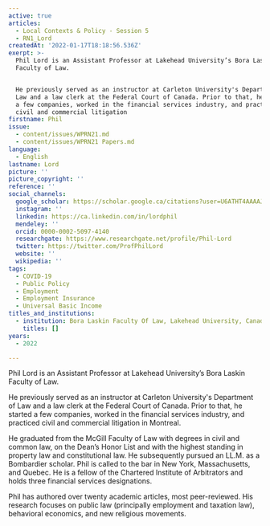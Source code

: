 ```yaml
---
active: true
articles:
  - Local Contexts & Policy - Session 5
  - RN1_Lord
createdAt: '2022-01-17T18:18:56.536Z'
exerpt: >-
  Phil Lord is an Assistant Professor at Lakehead University’s Bora Laskin
  Faculty of Law.


  He previously served as an instructor at Carleton University's Department of
  Law and a law clerk at the Federal Court of Canada. Prior to that, he started
  a few companies, worked in the financial services industry, and practiced
  civil and commercial litigation
firstname: Phil
issue:
  - content/issues/WPRN21.md
  - content/issues/WPRN21 Papers.md
language:
  - English
lastname: Lord
picture: ''
picture_copyright: ''
reference: ''
social_channels:
  google_scholar: https://scholar.google.ca/citations?user=U6ATHT4AAAAJ&hl=en
  instagram: ''
  linkedin: https://ca.linkedin.com/in/lordphil
  mendeley: ''
  orcid: 0000-0002-5097-4140
  researchgate: https://www.researchgate.net/profile/Phil-Lord
  twitter: https://twitter.com/ProfPhilLord
  website: ''
  wikipedia: ''
tags:
  - COVID-19
  - Public Policy
  - Employment
  - Employment Insurance
  - Universal Basic Income
titles_and_institutions:
  - institution: Bora Laskin Faculty Of Law, Lakehead University, Canada
    titles: []
years:
  - 2022

---
```

Phil Lord is an Assistant Professor at Lakehead University’s Bora Laskin Faculty of Law.

He previously served as an instructor at Carleton University's Department of Law and a law clerk at the Federal Court of Canada. Prior to that, he started a few companies, worked in the financial services industry, and practiced civil and commercial litigation in Montreal.

He graduated from the McGill Faculty of Law with degrees in civil and common law, on the Dean’s Honor List and with the highest standing in property law and constitutional law. He subsequently pursued an LL.M. as a Bombardier scholar. Phil is called to the bar in New York, Massachusetts, and Quebec. He is a fellow of the Chartered Institute of Arbitrators and holds three financial services designations.

Phil has authored over twenty academic articles, most peer-reviewed. His research focuses on public law (principally employment and taxation law), behavioral economics, and new religious movements.